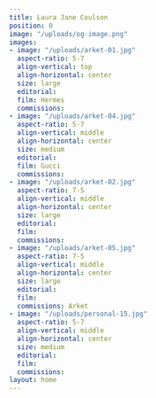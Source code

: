 ```yaml
---
title: Laura Jane Coulson
position: 0
image: "/uploads/og-image.png"
images:
- image: "/uploads/arket-01.jpg"
  aspect-ratio: 5-7
  align-vertical: top
  align-horizontal: center
  size: large
  editorial: 
  film: Hermes
  commissions:
- image: "/uploads/arket-04.jpg"
  aspect-ratio: 5-7
  align-vertical: middle
  align-horizontal: center
  size: medium
  editorial: 
  film: Gucci
  commissions:
- image: "/uploads/arket-02.jpg"
  aspect-ratio: 7-5
  align-vertical: middle
  align-horizontal: center
  size: large
  editorial: 
  film:
  commissions:
- image: "/uploads/arket-05.jpg"
  aspect-ratio: 7-5
  align-vertical: middle
  align-horizontal: center
  size: large
  editorial:
  film:
  commissions: Arket
- image: "/uploads/personal-15.jpg"
  aspect-ratio: 5-7
  align-vertical: middle
  align-horizontal: center
  size: medium
  editorial: 
  film:
  commissions:
layout: home
---
```



